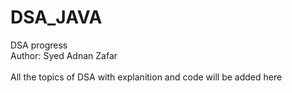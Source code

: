 # DSA_JAVA
DSA progress
<br>
Author: Syed Adnan Zafar  
<br>
All the topics of DSA with explanition and code will be added here 
